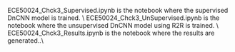 ECE50024_Chck3_Supervised.ipynb is the notebook where the supervised DnCNN model is trained. \\
ECE50024_Chck3_UnSupervised.ipynb is the notebook where the unsupervised DnCNN model using R2R is trained. \\
ECE50024_Chck3_Results.ipynb is the notebook where the results are generated..\\



